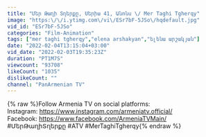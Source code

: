 ```yaml
---
title: "Մեր Թաղի Տղերքը, Սերիա 41, Անոնս \/ Mer Taghi Tgherqy"
image: "https:\/\/i.ytimg.com\/vi\/ESr7bF-5JSo\/hqdefault.jpg"
vid_id: "ESr7bF-5JSo"
categories: "Film-Animation"
tags: ["mer taghi tgherqy","elena arshakyan","ելենա արշակյան"]
date: "2022-02-04T13:15:04+03:00"
vid_date: "2022-02-03T19:35:23Z"
duration: "PT1M7S"
viewcount: "93708"
likeCount: "1035"
dislikeCount: ""
channel: "PanArmenian TV"
---
```

{% raw %}Follow Armenia TV on social platforms:<br />Instagram: <a rel="nofollow" target="blank" href="https://www.instagram.com/armeniatv.official/">https://www.instagram.com/armeniatv.official/</a><br />Facebook: <a rel="nofollow" target="blank" href="https://www.facebook.com/ArmeniaTVMain/">https://www.facebook.com/ArmeniaTVMain/</a><br />#ՄերԹաղիՏղերքը #ATV #MerTaghiTgherqy{% endraw %}
